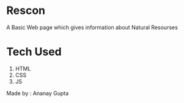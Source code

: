 # Rescon

A Basic Web page which gives information about Natural Resourses

# Tech Used

1. HTML
2. CSS
3. JS

Made by : Ananay Gupta
